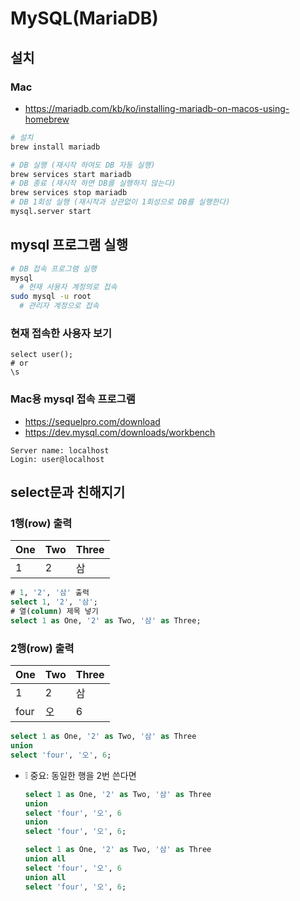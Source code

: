 # MySQL(MariaDB)

## 설치
### Mac
* https://mariadb.com/kb/ko/installing-mariadb-on-macos-using-homebrew
```sh
# 설치
brew install mariadb

# DB 실행 (재시작 하여도 DB 자동 실행)
brew services start mariadb
# DB 종료 (재시작 하면 DB를 실행하지 않는다)
brew services stop mariadb
# DB 1회성 실행 (재시작과 상관없이 1회성으로 DB를 실행한다)
mysql.server start
```

## mysql 프로그램 실행
```sh
# DB 접속 프로그램 실행
mysql
  # 현재 사용자 계정의로 접속
sudo mysql -u root
  # 관리자 계정으로 접속
```

### 현재 접속한 사용자 보기
```mysql
select user();
# or
\s
```

### Mac용 mysql 접속 프로그램
* https://sequelpro.com/download
* https://dev.mysql.com/downloads/workbench
```mysql
Server name: localhost
Login: user@localhost
```

## select문과 친해지기
### 1행(row) 출력
| One | Two | Three |
|---|:---|:---|
| 1 | 2 | 삼 |
```sql
# 1, '2', '삼' 출력
select 1, '2', '삼';
# 열(column) 제목 넣기
select 1 as One, '2' as Two, '삼' as Three;
```

### 2행(row) 출력
| One | Two | Three |
|---|:---|:---|
| 1 | 2 | 삼 |
| four | 오 | 6 |
```sql
select 1 as One, '2' as Two, '삼' as Three
union
select 'four', '오', 6;
```

* ❕ 중요: 동일한 행을 2번 쓴다면
  ```sql
  select 1 as One, '2' as Two, '삼' as Three
  union
  select 'four', '오', 6
  union
  select 'four', '오', 6;
  ```
  ```sql
  select 1 as One, '2' as Two, '삼' as Three
  union all
  select 'four', '오', 6
  union all
  select 'four', '오', 6;
  ```
